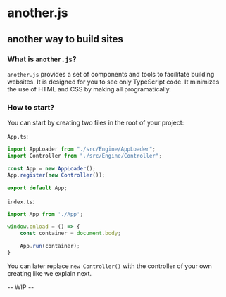 # another.js
## another way to build sites

### What is `another.js`?
`another.js` provides a set of components and tools to facilitate building websites. It is designed for you to see only TypeScript code. It minimizes the use of HTML and CSS by making all programatically.

### How to start?
You can start by creating two files in the root of your project:
 
`App.ts`:

```typescript
import AppLoader from "./src/Engine/AppLoader";
import Controller from "./src/Engine/Controller";

const App = new AppLoader();
App.register(new Controller());

export default App;
```

`index.ts`:

```typescript
import App from './App';

window.onload = () => {
    const container = document.body;

    App.run(container);
}
```

You can later replace `new Controller()` with the controller of your own creating like we explain next.

-- WIP --